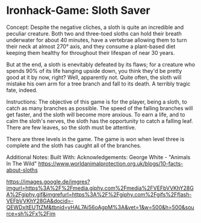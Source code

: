# Ironhack-Game: Sloth Saver

Concept:
Despite the negative cliches, a sloth is quite an incredible and peculiar creature. Both two and three-toed sloths can hold their breath underwater for about 40 minutes, have a vertebrae allowing them to turn their neck at almost 270° axis, and they consume a plant-based diet keeping them healthy for throughout their lifespan of near 30 years.

But at the end, a sloth is enevitably defeated by its flaws; for a creature who spends 90% of its life hanging upside down, you think they'd be pretty good at it by now, right? Well, apparently not. Quite often, the sloth will mistake his own arm for a tree branch and fall to its death. A terribly tragic fate, indeed. 

Instructions:
The objective of this game is for the player, being a sloth, to catch as many branches as possible. The speed of the falling branches will get faster, and the sloth will become more anxious. To earn a life, and to calm the sloth's nerves, the sloth has the opportunity to catch a falling leaf. There are few leaves, so the sloth must be attentive. 

There are three levels in the game. The game is won when level three is complete and the sloth has caught all of the branches. 


Additional Notes:
Built With:
Acknowledgements: 
George White - "Animals In The Wild"
https://www.worldanimalprotection.org.uk/blogs/10-facts-about-sloths



https://images.google.de/imgres?imgurl=https%3A%2F%2Fmedia.giphy.com%2Fmedia%2FVEFbVVKhY28GA%2Fgiphy.gif&imgrefurl=https%3A%2F%2Fgiphy.com%2Fgifs%2Fflash-VEFbVVKhY28GA&docid=-QEWDxItEUTtZM&tbnid=yHAL7Ai56oAgpM%3A&vet=1&w=500&h=500&source=sh%2Fx%2Fim
